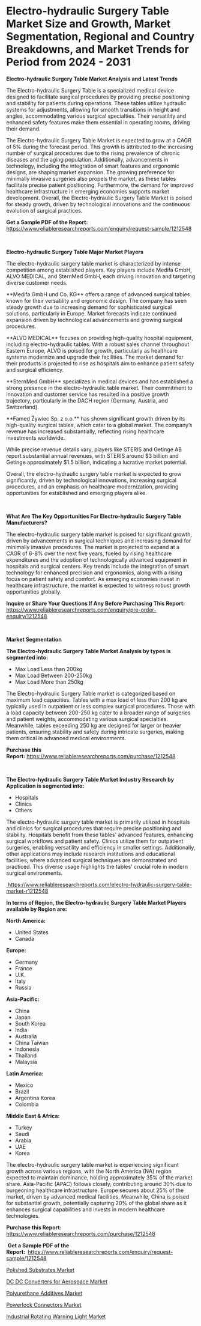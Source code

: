 <p><h1>Electro-hydraulic Surgery Table Market Size and Growth, Market Segmentation, Regional and Country Breakdowns, and Market Trends for Period from 2024 -  2031</h1></p><p><strong>Electro-hydraulic Surgery Table Market Analysis and Latest Trends</strong></p>
<p><p>The Electro-hydraulic Surgery Table is a specialized medical device designed to facilitate surgical procedures by providing precise positioning and stability for patients during operations. These tables utilize hydraulic systems for adjustments, allowing for smooth transitions in height and angles, accommodating various surgical specialties. Their versatility and enhanced safety features make them essential in operating rooms, driving their demand.</p><p>The Electro-hydraulic Surgery Table Market is expected to grow at a CAGR of 5% during the forecast period. This growth is attributed to the increasing number of surgical procedures due to the rising prevalence of chronic diseases and the aging population. Additionally, advancements in technology, including the integration of smart features and ergonomic designs, are shaping market expansion. The growing preference for minimally invasive surgeries also propels the market, as these tables facilitate precise patient positioning. Furthermore, the demand for improved healthcare infrastructure in emerging economies supports market development. Overall, the Electro-hydraulic Surgery Table Market is poised for steady growth, driven by technological innovations and the continuous evolution of surgical practices.</p></p>
<p><strong>Get a Sample PDF of the Report:&nbsp;</strong> <a href="https://www.reliableresearchreports.com/enquiry/request-sample/1212548?utm_campaign=7&utm_medium=2&utm_source=Github&utm_content=ia&utm_term=06102024&utm_id=electro-hydraulic-surgery-table">https://www.reliableresearchreports.com/enquiry/request-sample/1212548</a></p>
<p>&nbsp;</p>
<p><strong>Electro-hydraulic Surgery Table Major Market Players</strong></p>
<p><p>The electro-hydraulic surgery table market is characterized by intense competition among established players. Key players include Medifa GmbH, ALVO MEDICAL, and SternMed GmbH, each driving innovation and targeting diverse customer needs.</p><p>**Medifa GmbH und Co. KG** offers a range of advanced surgical tables known for their versatility and ergonomic design. The company has seen steady growth due to increasing demand for sophisticated surgical solutions, particularly in Europe. Market forecasts indicate continued expansion driven by technological advancements and growing surgical procedures.</p><p>**ALVO MEDICAL** focuses on providing high-quality hospital equipment, including electro-hydraulic tables. With a robust sales channel throughout Eastern Europe, ALVO is poised for growth, particularly as healthcare systems modernize and upgrade their facilities. The market demand for their products is projected to rise as hospitals aim to enhance patient safety and surgical efficiency.</p><p>**SternMed GmbH** specializes in medical devices and has established a strong presence in the electro-hydraulic table market. Their commitment to innovation and customer service has resulted in a positive growth trajectory, particularly in the DACH region (Germany, Austria, and Switzerland).</p><p>**Famed Żywiec Sp. z o.o.** has shown significant growth driven by its high-quality surgical tables, which cater to a global market. The company’s revenue has increased substantially, reflecting rising healthcare investments worldwide.</p><p>While precise revenue details vary, players like STERIS and Getinge AB report substantial annual revenues, with STERIS around $3 billion and Getinge approximately $1.5 billion, indicating a lucrative market potential.</p><p>Overall, the electro-hydraulic surgery table market is expected to grow significantly, driven by technological innovations, increasing surgical procedures, and an emphasis on healthcare modernization, providing opportunities for established and emerging players alike.</p></p>
<p>&nbsp;</p>
<p><strong>What Are The Key Opportunities For Electro-hydraulic Surgery Table Manufacturers?</strong></p>
<p><p>The electro-hydraulic surgery table market is poised for significant growth, driven by advancements in surgical techniques and increasing demand for minimally invasive procedures. The market is projected to expand at a CAGR of 6-8% over the next five years, fueled by rising healthcare expenditures and the adoption of technologically advanced equipment in hospitals and surgical centers. Key trends include the integration of smart technology for enhanced precision and ergonomics, along with a rising focus on patient safety and comfort. As emerging economies invest in healthcare infrastructure, the market is expected to witness robust growth opportunities globally.</p></p>
<p><strong>Inquire or Share Your Questions If Any Before Purchasing This Report:</strong> <a href="https://www.reliableresearchreports.com/enquiry/pre-order-enquiry/1212548?utm_campaign=7&utm_medium=2&utm_source=Github&utm_content=ia&utm_term=06102024&utm_id=electro-hydraulic-surgery-table">https://www.reliableresearchreports.com/enquiry/pre-order-enquiry/1212548</a></p>
<p>&nbsp;</p>
<p><strong>Market Segmentation</strong></p>
<p><strong>The Electro-hydraulic Surgery Table Market Analysis by types is segmented into:</strong></p>
<p><ul><li>Max Load Less than 200kg</li><li>Max Load Between 200-250kg</li><li>Max Load More than 250kg</li></ul></p>
<p><p>The Electro-hydraulic Surgery Table market is categorized based on maximum load capacities. Tables with a max load of less than 200 kg are typically used in outpatient or less complex surgical procedures. Those with a load capacity between 200-250 kg cater to a broader range of surgeries and patient weights, accommodating various surgical specialties. Meanwhile, tables exceeding 250 kg are designed for larger or heavier patients, ensuring stability and safety during intricate surgeries, making them critical in advanced medical environments.</p></p>
<p><strong>Purchase this Report:&nbsp;</strong><a href="https://www.reliableresearchreports.com/purchase/1212548?utm_campaign=7&utm_medium=2&utm_source=Github&utm_content=ia&utm_term=06102024&utm_id=electro-hydraulic-surgery-table">https://www.reliableresearchreports.com/purchase/1212548</a></p>
<p>&nbsp;</p>
<p><strong>The Electro-hydraulic Surgery Table Market Industry Research by Application is segmented into:</strong></p>
<p><ul><li>Hospitals</li><li>Clinics</li><li>Others</li></ul></p>
<p><p>The electro-hydraulic surgery table market is primarily utilized in hospitals and clinics for surgical procedures that require precise positioning and stability. Hospitals benefit from these tables' advanced features, enhancing surgical workflows and patient safety. Clinics utilize them for outpatient surgeries, enabling versatility and efficiency in smaller settings. Additionally, other applications may include research institutions and educational facilities, where advanced surgical techniques are demonstrated and practiced. This diverse usage highlights the tables' crucial role in modern surgical environments.</p></p>
<p><a href="https://www.reliableresearchreports.com/electro-hydraulic-surgery-table-market-r1212548?utm_campaign=7&utm_medium=2&utm_source=Github&utm_content=ia&utm_term=06102024&utm_id=electro-hydraulic-surgery-table">&nbsp;https://www.reliableresearchreports.com/electro-hydraulic-surgery-table-market-r1212548</a></p>
<p><strong>In terms of Region, the Electro-hydraulic Surgery Table Market Players available by Region are:</strong></p>
<p>
    <p> <strong> North America: </strong>
        <ul>
            <li>United States</li>
            <li>Canada</li>
        </ul>
        </p> 
    <p> <strong> Europe: </strong>
        <ul>
            <li>Germany</li>
            <li>France</li>
            <li>U.K.</li>
            <li>Italy</li>
            <li>Russia</li>
        </ul>
        </p> 
    <p> <strong> Asia-Pacific: </strong>
        <ul>
            <li>China</li>
            <li>Japan</li>
            <li>South Korea</li>
            <li>India</li>
            <li>Australia</li>
            <li>China Taiwan</li>
            <li>Indonesia</li>
            <li>Thailand</li>
            <li>Malaysia</li>
        </ul>
        </p> 
    <p> <strong> Latin America: </strong>
        <ul>
            <li>Mexico</li>
            <li>Brazil</li>
            <li>Argentina Korea</li>
            <li>Colombia</li>
        </ul>
        </p> 
    <p> <strong> Middle East & Africa: </strong>
        <ul>
            <li>Turkey</li>
            <li>Saudi</li>
            <li>Arabia</li>
            <li>UAE</li>
            <li>Korea</li>
        </ul>
    </p>
    </p>
<p><p>The electro-hydraulic surgery table market is experiencing significant growth across various regions, with the North America (NA) region expected to maintain dominance, holding approximately 35% of the market share. Asia-Pacific (APAC) follows closely, contributing around 30% due to burgeoning healthcare infrastructure. Europe secures about 25% of the market, driven by advanced medical facilities. Meanwhile, China is poised for substantial growth, potentially capturing 20% of the global share as it enhances surgical capabilities and invests in modern healthcare technologies.</p></p>
<p><strong>Purchase this Report: </strong><a href="https://www.reliableresearchreports.com/purchase/1212548?utm_campaign=7&utm_medium=2&utm_source=Github&utm_content=ia&utm_term=06102024&utm_id=electro-hydraulic-surgery-table">https://www.reliableresearchreports.com/purchase/1212548</a></p>
<p>&nbsp;<strong>Get a Sample PDF of the Report:&nbsp;&nbsp;</strong><a href="https://www.reliableresearchreports.com/enquiry/request-sample/1212548?utm_campaign=7&utm_medium=2&utm_source=Github&utm_content=ia&utm_term=06102024&utm_id=electro-hydraulic-surgery-table">https://www.reliableresearchreports.com/enquiry/request-sample/1212548</a></p>
<p><strong></strong></p>
<p><p><a href="https://www.linkedin.com/pulse/analyzing-polished-substrates-market-dynamics-growth-drivers-y0xme?utm_campaign=7&utm_medium=2&utm_source=Github&utm_content=ia&utm_term=06102024&utm_id=electro-hydraulic-surgery-table">Polished Substrates Market</a></p><p><a href="https://issuu.com/reportprime-2/docs/dc-dc-converters-for-aerospace-mark_3135bbce49d24f?utm_campaign=7&utm_medium=2&utm_source=Github&utm_content=ia&utm_term=06102024&utm_id=electro-hydraulic-surgery-table">DC DC Converters for Aerospace Market</a></p><p><a href="https://medium.com/@veronicafitzpatrick64/global-polyurethane-additives-market-sector-2024-2031-market-metrics-and-market-strategic-af71c5e08192?utm_campaign=7&utm_medium=2&utm_source=Github&utm_content=ia&utm_term=06102024&utm_id=electro-hydraulic-surgery-table">Polyurethane Additives Market</a></p><p><a href="https://www.linkedin.com/pulse/global-powerlock-connectors-market-exploring-share-trends-nptee?utm_campaign=7&utm_medium=2&utm_source=Github&utm_content=ia&utm_term=06102024&utm_id=electro-hydraulic-surgery-table">Powerlock Connectors Market</a></p><p><a href="https://github.com/FahadAhmed223/Market-Research-Report-List-1/blob/main/industrial-rotating-warning-light-market.md?utm_campaign=7&utm_medium=2&utm_source=Github&utm_content=ia&utm_term=06102024&utm_id=electro-hydraulic-surgery-table">Industrial Rotating Warning Light Market</a></p></p>